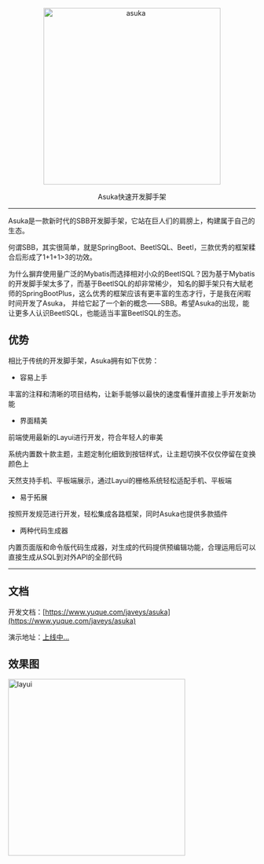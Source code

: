 <p align=center>
  <a href="https://www.yuque.com/javeys/asuka">
    <img src="https://wujiawei0926.gitee.io/res/asuka_logo.png" alt="asuka" width="360">
  </a>
</p>
<p align=center>
  Asuka快速开发脚手架
</p>

---

Asuka是一款新时代的SBB开发脚手架，它站在巨人们的肩膀上，构建属于自己的生态。

何谓SBB，其实很简单，就是SpringBoot、BeetlSQL、Beetl，三款优秀的框架糅合后形成了1+1+1>3的功效。

为什么摒弃使用量广泛的Mybatis而选择相对小众的BeetlSQL？因为基于Mybatis的开发脚手架太多了，而基于BeetlSQL的却非常稀少，
知名的脚手架只有大赋老师的SpringBootPlus，这么优秀的框架应该有更丰富的生态才行，于是我在闲暇时间开发了Asuka，
并给它起了一个新的概念——SBB。希望Asuka的出现，能让更多人认识BeetlSQL，也能适当丰富BeetlSQL的生态。


## 优势 

相比于传统的开发脚手架，Asuka拥有如下优势：

- 容易上手

丰富的注释和清晰的项目结构，让新手能够以最快的速度看懂并直接上手开发新功能

- 界面精美

前端使用最新的Layui进行开发，符合年轻人的审美

系统内置数十款主题，主题定制化细致到按钮样式，让主题切换不仅仅停留在变换颜色上

天然支持手机、平板端展示，通过Layui的栅格系统轻松适配手机、平板端

- 易于拓展

按照开发规范进行开发，轻松集成各路框架，同时Asuka也提供多款插件

- 两种代码生成器

内置页面版和命令版代码生成器，对生成的代码提供预编辑功能，合理运用后可以直接生成从SQL到对外API的全部代码

---

## 文档

开发文档：[https://www.yuque.com/javeys/asuka](https://www.yuque.com/javeys/asuka)

演示地址：[上线中...](javascript:;)

## 效果图

<img src="https://wujiawei0926.gitee.io/res/asuka_20200630164744" alt="layui" width="360">

